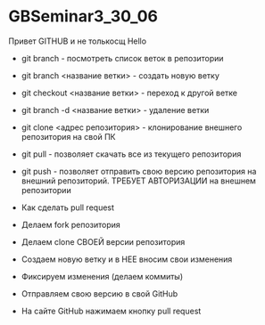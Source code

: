 # GBSeminar3_30_06
Привет GITHUB  и не толькосщ
Hello

+ git branch - посмотреть список веток в репозитории
 
+ git branch <название ветки> - создать новую ветку

+ git checkout <название ветки> - переход к другой ветке

+ git branch -d <название ветки>  - удаление ветки

+ git clone <адрес репозитория> - клонирование внешнего репозитория на свой ПК

+ git pull - позволяет скачать все из текущего репозитория

+ git push - позволяет отправить свою версию репозитория на внешний репозиторий. ТРЕБУЕТ АВТОРИЗАЦИИ на внешнем репозитории

+ Как сделать pull request

+ Делаем fork репозитория

+ Делаем clone СВОЕЙ версии репозитория

+ Создаем новую ветку и в НЕЕ вносим свои изменения

+ Фиксируем изменения (делаем коммиты)

+ Отправляем свою версию в свой GitHub

+ На сайте GitHub нажимаем кнопку pull request
